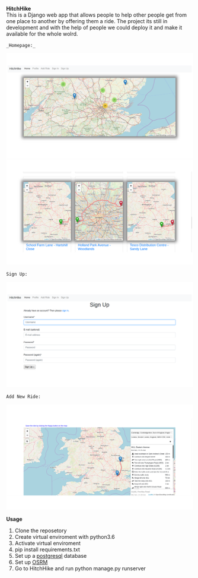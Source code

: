  **HitchHike**\
    This is a Django web app that allows people to help other people get from one place to another by offering them a ride.
    The project its still in development and with the help of people we could deploy it and make it available for the whole wolrd.
    
    _Homepage:_ 
![homepage1](images/home_page.png)
![hoepage2](images/home_page2.png)

    Sign Up:
![signup](images/SignUp.png)

    Add New Ride:
![addride](images/AddRide.png)
    
 **Usage**
   1.  Clone the reposetory
   2.  Create virtual enviroment with python3.6
   3.  Activate virtual enviroment
   4.  pip install requirements.txt
   5.  Set up a [postgresql](https://www.techrepublic.com/blog/diy-it-guy/diy-a-postgresql-database-server-setup-anyone-can-handle/) database 
   6.  Set up [OSRM](https://www.digitalocean.com/community/tutorials/how-to-set-up-an-osrm-server-on-ubuntu-14-04)
   7.  Go to HitchHike and run python manage.py runserver
   
